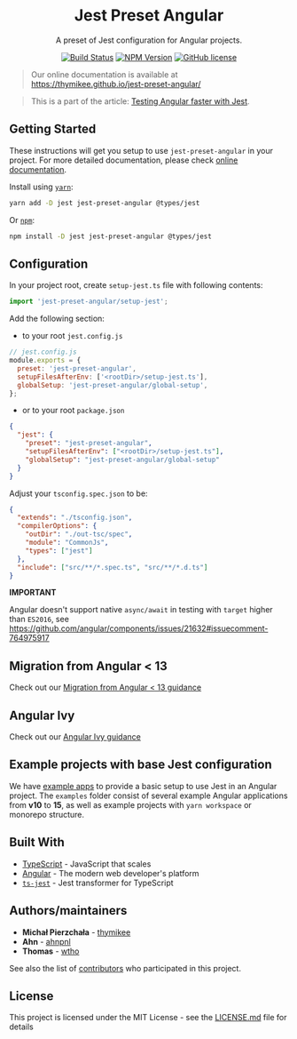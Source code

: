 <h1 align="center">Jest Preset Angular</h1>

<p align="center">A preset of Jest configuration for Angular projects.</p>

<p align="center">
    <a href="https://actions-badge.atrox.dev/thymikee/jest-preset-angular/goto?ref=main"><img alt="Build Status" src="https://img.shields.io/endpoint.svg?url=https%3A%2F%2Factions-badge.atrox.dev%2Fthymikee%2Fjest-preset-angular%2Fbadge%3Fref%3Dmain&style=flat-square" /></a>
    <a href="https://www.npmjs.com/package/jest-preset-angular"><img src="https://img.shields.io/npm/v/jest-preset-angular/latest.svg?style=flat-square" alt="NPM Version" /></a>
    <a href="https://github.com/thymikee/jest-preset-angular/blob/main/LICENSE"><img src="https://img.shields.io/npm/l/jest-preset-angular.svg?style=flat-square" alt="GitHub license" /></a>
</p>

> Our online documentation is available at https://thymikee.github.io/jest-preset-angular/

> This is a part of the article: [Testing Angular faster with Jest](https://www.xfive.co/blog/testing-angular-faster-jest/).

## Getting Started

These instructions will get you setup to use `jest-preset-angular` in your project. For more detailed documentation,
please check [online documentation](https://thymikee.github.io/jest-preset-angular).

Install using [`yarn`](https://yarnpkg.com/en/package/jest-preset-angular):

```bash
yarn add -D jest jest-preset-angular @types/jest
```

Or [`npm`](https://www.npmjs.com/package/jest-preset-angular):

```bash
npm install -D jest jest-preset-angular @types/jest
```

## Configuration

In your project root, create `setup-jest.ts` file with following contents:

```ts
import 'jest-preset-angular/setup-jest';
```

Add the following section:

- to your root `jest.config.js`

```js
// jest.config.js
module.exports = {
  preset: 'jest-preset-angular',
  setupFilesAfterEnv: ['<rootDir>/setup-jest.ts'],
  globalSetup: 'jest-preset-angular/global-setup',
};
```

- or to your root `package.json`

```json
{
  "jest": {
    "preset": "jest-preset-angular",
    "setupFilesAfterEnv": ["<rootDir>/setup-jest.ts"],
    "globalSetup": "jest-preset-angular/global-setup"
  }
}
```

Adjust your `tsconfig.spec.json` to be:

```json
{
  "extends": "./tsconfig.json",
  "compilerOptions": {
    "outDir": "./out-tsc/spec",
    "module": "CommonJs",
    "types": ["jest"]
  },
  "include": ["src/**/*.spec.ts", "src/**/*.d.ts"]
}
```

**IMPORTANT**

Angular doesn't support native `async/await` in testing with `target` higher than `ES2016`, see https://github.com/angular/components/issues/21632#issuecomment-764975917

## Migration from Angular < 13

Check out our [Migration from Angular < 13 guidance](https://thymikee.github.io/jest-preset-angular/docs/guides/angular-13+)

## Angular Ivy

Check out our [Angular Ivy guidance](https://thymikee.github.io/jest-preset-angular/docs/guides/angular-ivy)

## Example projects with base Jest configuration

We have [example apps](https://github.com/thymikee/jest-preset-angular/tree/main/examples) to provide a basic setup to use Jest in an Angular project.
The `examples` folder consist of several example Angular applications from **v10** to **15**, as well as example projects
with `yarn workspace` or monorepo structure.

## Built With

- [TypeScript](https://www.typescriptlang.org/) - JavaScript that scales
- [Angular](https://angular.io/) - The modern web developer's platform
- [`ts-jest`](https://kulshekhar.github.io/ts-jest) - Jest transformer for TypeScript

## Authors/maintainers

- **Michał Pierzchała** - [thymikee](https://github.com/thymikee)
- **Ahn** - [ahnpnl](https://github.com/ahnpnl)
- **Thomas** - [wtho](https://github.com/wtho)

See also the list of [contributors](https://github.com/thymikee/jest-preset-angular/contributors) who participated in this project.

## License

This project is licensed under the MIT License - see the [LICENSE.md](LICENSE.md) file for details
